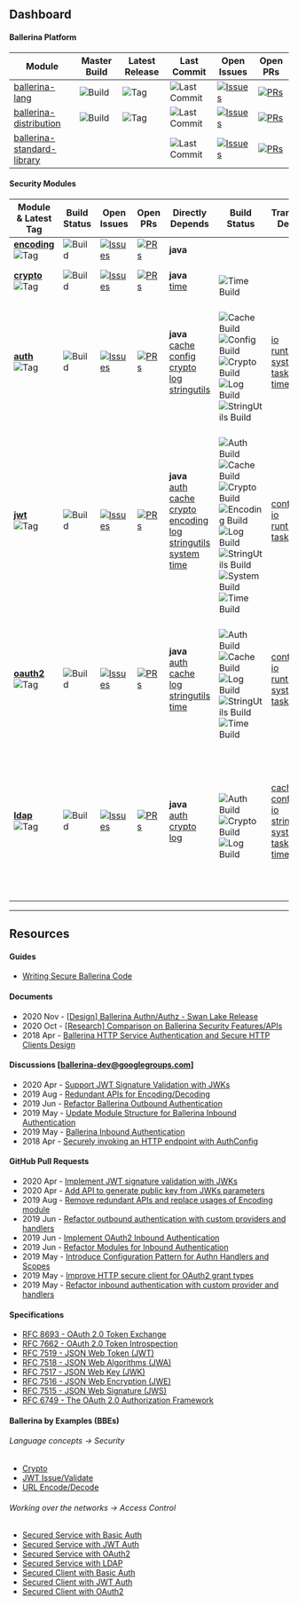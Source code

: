<!-- Global site tag (gtag.js) - Google Analytics -->
<script async src="https://www.googletagmanager.com/gtag/js?id=UA-69533863-9"></script>
<script>
  window.dataLayer = window.dataLayer || [];
  function gtag(){dataLayer.push(arguments);}
  gtag('js', new Date());

  gtag('config', 'UA-69533863-9');
</script>
<link rel="shortcut icon" type="image/png" href="favicon.png?v=1.0">

## Dashboard

#### Ballerina Platform

| Module | Master Build | Latest Release | Last Commit | Open Issues | Open PRs |
|---|---|---|---|---|---|
| [ballerina-lang](https://github.com/ballerina-platform/ballerina-lang) | ![Build](https://github.com/ballerina-platform/ballerina-lang/workflows/CI%20Build/badge.svg) | ![Tag](https://img.shields.io/github/v/tag/ballerina-platform/ballerina-lang?label=) | ![Last Commit](https://img.shields.io/github/last-commit/ballerina-platform/ballerina-lang.svg?label=) | [![Issues](https://img.shields.io/github/issues/ballerina-platform/ballerina-lang?label=)](https://github.com/ballerina-platform/ballerina-lang/issues?q=is%3Aissue+is%3Aopen) | [![PRs](https://img.shields.io/github/issues-pr/ballerina-platform/ballerina-lang?label=)](https://github.com/ballerina-platform/ballerina-lang/pulls?q=is%3Apr+is%3Aopen) |
| [ballerina-distribution](https://github.com/ballerina-platform/ballerina-distribution) | ![Build](https://github.com/ballerina-platform/ballerina-distribution/workflows/Ballerina%20Distribution%20Build/badge.svg) | ![Tag](https://img.shields.io/github/v/tag/ballerina-platform/ballerina-distribution?label=) | ![Last Commit](https://img.shields.io/github/last-commit/ballerina-platform/ballerina-distribution.svg?label=) | [![Issues](https://img.shields.io/github/issues/ballerina-platform/ballerina-distribution?label=)](https://github.com/ballerina-platform/ballerina-distribution/issues?q=is%3Aissue+is%3Aopen) | [![PRs](https://img.shields.io/github/issues-pr/ballerina-platform/ballerina-distribution?label=)](https://github.com/ballerina-platform/ballerina-distribution/pulls?q=is%3Apr+is%3Aopen) |
| [ballerina-standard-library](https://github.com/ballerina-platform/ballerina-standard-library) | | | ![Last Commit](https://img.shields.io/github/last-commit/ballerina-platform/ballerina-distribution.svg?label=) | [![Issues](https://img.shields.io/github/issues/ballerina-platform/ballerina-standard-library?label=)](https://github.com/ballerina-platform/ballerina-standard-library/issues?q=is%3Aissue+is%3Aopen) | [![PRs](https://img.shields.io/github/issues-pr/ballerina-platform/ballerina-standard-library?label=)](https://github.com/ballerina-platform/ballerina-standard-library/pulls?q=is%3Apr+is%3Aopen) |

#### Security Modules

| Module & Latest Tag | Build Status | Open Issues | Open PRs | Directly Depends | Build Status | Transitively Depends | Build Status | Test Depends |
|---|---|---|---|---|---|---|---|---|
| [**encoding**](https://github.com/ballerina-platform/module-ballerina-encoding) <br/> ![Tag](https://img.shields.io/github/v/tag/ballerina-platform/module-ballerina-encoding?label=) | ![Build](https://github.com/ballerina-platform/module-ballerina-encoding/workflows/Build/badge.svg) | [![Issues](https://img.shields.io/github/issues/ballerina-platform/ballerina-standard-library/module/encoding.svg?label=)](https://github.com/ballerina-platform/ballerina-standard-library/issues?q=is%3Aopen+is%3Aissue+label%3Amodule%2Fencoding) | [![PRs](https://img.shields.io/github/issues-pr/ballerina-platform/module-ballerina-encoding?label=)](https://github.com/ballerina-platform/module-ballerina-encoding/pulls) | **java** | | | | **test** |
| [**crypto**](https://github.com/ballerina-platform/module-ballerina-crypto) <br/> ![Tag](https://img.shields.io/github/v/tag/ballerina-platform/module-ballerina-crypto?label=) | ![Build](https://github.com/ballerina-platform/module-ballerina-crypto/workflows/Build/badge.svg) | [![Issues](https://img.shields.io/github/issues/ballerina-platform/ballerina-standard-library/module/crypto.svg?label=)](https://github.com/ballerina-platform/ballerina-standard-library/issues?q=is%3Aopen+is%3Aissue+label%3Amodule%2Fcrypto) | [![PRs](https://img.shields.io/github/issues-pr/ballerina-platform/module-ballerina-crypto?label=)](https://github.com/ballerina-platform/module-ballerina-crypto/pulls) | **java** <br/> [time](https://github.com/ballerina-platform/module-ballerina-time) | <br/> ![Time Build](https://github.com/ballerina-platform/module-ballerina-time/workflows/Build/badge.svg) | | | **test** |
| [**auth**](https://github.com/ballerina-platform/module-ballerina-auth) <br/> ![Tag](https://img.shields.io/github/v/tag/ballerina-platform/module-ballerina-auth?label=) | ![Build](https://github.com/ballerina-platform/module-ballerina-auth/workflows/Build/badge.svg) | [![Issues](https://img.shields.io/github/issues/ballerina-platform/ballerina-standard-library/module/auth.svg?label=)](https://github.com/ballerina-platform/ballerina-standard-library/issues?q=is%3Aopen+is%3Aissue+label%3Amodule%2Fauth) | [![PRs](https://img.shields.io/github/issues-pr/ballerina-platform/module-ballerina-auth?label=)](https://github.com/ballerina-platform/module-ballerina-auth/pulls) | **java** <br/> [cache](https://github.com/ballerina-platform/module-ballerina-cache) <br/> [config](https://github.com/ballerina-platform/module-ballerina-config) <br/> [crypto](https://github.com/ballerina-platform/module-ballerina-crypto) <br/> [log](https://github.com/ballerina-platform/module-ballerina-log) <br/> [stringutils](https://github.com/ballerina-platform/module-ballerina-stringutils) | <br/> ![Cache Build](https://github.com/ballerina-platform/module-ballerina-cache/workflows/Build/badge.svg) <br/> ![Config Build](https://github.com/ballerina-platform/module-ballerina-config/workflows/Build/badge.svg) <br/> ![Crypto Build](https://github.com/ballerina-platform/module-ballerina-crypto/workflows/Build/badge.svg) <br/> ![Log Build](https://github.com/ballerina-platform/module-ballerina-log/workflows/Build/badge.svg) <br/> ![StringUtils Build](https://github.com/ballerina-platform/module-ballerina-stringutils/workflows/Build/badge.svg) | [io](https://github.com/ballerina-platform/module-ballerina-io) <br/> [runtime](https://github.com/ballerina-platform/module-ballerina-runtime) <br/> [system](https://github.com/ballerina-platform/module-ballerina-system) <br/> [task](https://github.com/ballerina-platform/module-ballerina-task) <br/> [time](https://github.com/ballerina-platform/module-ballerina-time) | ![Build](https://github.com/ballerina-platform/module-ballerina-io/workflows/Build/badge.svg) <br/> ![Build](https://github.com/ballerina-platform/module-ballerina-runtime/workflows/Build/badge.svg) <br/> ![Build](https://github.com/ballerina-platform/module-ballerina-system/workflows/Build/badge.svg) <br/> ![Build](https://github.com/ballerina-platform/module-ballerina-task/workflows/Build/badge.svg) <br/> ![Build](https://github.com/ballerina-platform/module-ballerina-time/workflows/Build/badge.svg) | **test** |
| [**jwt**](https://github.com/ballerina-platform/module-ballerina-jwt) <br/> ![Tag](https://img.shields.io/github/v/tag/ballerina-platform/module-ballerina-jwt?label=) | ![Build](https://github.com/ballerina-platform/module-ballerina-jwt/workflows/Build/badge.svg) | [![Issues](https://img.shields.io/github/issues/ballerina-platform/ballerina-standard-library/module/jwt.svg?label=)](https://github.com/ballerina-platform/ballerina-standard-library/issues?q=is%3Aopen+is%3Aissue+label%3Amodule%2Fjwt) | [![PRs](https://img.shields.io/github/issues-pr/ballerina-platform/module-ballerina-jwt?label=)](https://github.com/ballerina-platform/module-ballerina-jwt/pulls) | **java** <br/> [auth](https://github.com/ballerina-platform/module-ballerina-auth) <br/> [cache](https://github.com/ballerina-platform/module-ballerina-cache) <br/> [crypto](https://github.com/ballerina-platform/module-ballerina-crypto) <br/> [encoding](https://github.com/ballerina-platform/module-ballerina-encoding) <br/> [log](https://github.com/ballerina-platform/module-ballerina-log) <br/> [stringutils](https://github.com/ballerina-platform/module-ballerina-stringutils) <br/> [system](https://github.com/ballerina-platform/module-ballerina-system) <br/> [time](https://github.com/ballerina-platform/module-ballerina-time) | <br/> ![Auth Build](https://github.com/ballerina-platform/module-ballerina-auth/workflows/Build/badge.svg) <br/> ![Cache Build](https://github.com/ballerina-platform/module-ballerina-cache/workflows/Build/badge.svg) <br/> ![Crypto Build](https://github.com/ballerina-platform/module-ballerina-crypto/workflows/Build/badge.svg) <br/> ![Encoding Build](https://github.com/ballerina-platform/module-ballerina-encoding/workflows/Build/badge.svg) <br/> ![Log Build](https://github.com/ballerina-platform/module-ballerina-log/workflows/Build/badge.svg) <br/> ![StringUtils Build](https://github.com/ballerina-platform/module-ballerina-stringutils/workflows/Build/badge.svg) <br/> ![System Build](https://github.com/ballerina-platform/module-ballerina-system/workflows/Build/badge.svg) <br/> ![Time Build](https://github.com/ballerina-platform/module-ballerina-time/workflows/Build/badge.svg) | [config](https://github.com/ballerina-platform/module-ballerina-config) <br/> [io](https://github.com/ballerina-platform/module-ballerina-io) <br/> [runtime](https://github.com/ballerina-platform/module-ballerina-runtime) <br/> [task](https://github.com/ballerina-platform/module-ballerina-task) | ![Build](https://github.com/ballerina-platform/module-ballerina-config/workflows/Build/badge.svg) <br/> ![Build](https://github.com/ballerina-platform/module-ballerina-io/workflows/Build/badge.svg) <br/> ![Build](https://github.com/ballerina-platform/module-ballerina-runtime/workflows/Build/badge.svg) <br/> ![Build](https://github.com/ballerina-platform/module-ballerina-task/workflows/Build/badge.svg) | **test** <br/> [encoding](https://github.com/ballerina-platform/module-ballerina-encoding) <br/> [stringutils](https://github.com/ballerina-platform/module-ballerina-stringutils) <br/> [time](https://github.com/ballerina-platform/module-ballerina-time) |
| [**oauth2**](https://github.com/ballerina-platform/module-ballerina-oauth2) <br/> ![Tag](https://img.shields.io/github/v/tag/ballerina-platform/module-ballerina-oauth2?label=) | ![Build](https://github.com/ballerina-platform/module-ballerina-oauth2/workflows/Build/badge.svg) | [![Issues](https://img.shields.io/github/issues/ballerina-platform/ballerina-standard-library/module/oauth2.svg?label=)](https://github.com/ballerina-platform/ballerina-standard-library/issues?q=is%3Aopen+is%3Aissue+label%3Amodule%2Foauth2) | [![PRs](https://img.shields.io/github/issues-pr/ballerina-platform/module-ballerina-oauth2?label=)](https://github.com/ballerina-platform/module-ballerina-oauth2/pulls) | **java** <br/> [auth](https://github.com/ballerina-platform/module-ballerina-auth) <br/> [cache](https://github.com/ballerina-platform/module-ballerina-cache) <br/> [log](https://github.com/ballerina-platform/module-ballerina-log) <br/> [stringutils](https://github.com/ballerina-platform/module-ballerina-stringutils) <br/> [time](https://github.com/ballerina-platform/module-ballerina-time) | <br/> ![Auth Build](https://github.com/ballerina-platform/module-ballerina-auth/workflows/Build/badge.svg) <br/> ![Cache Build](https://github.com/ballerina-platform/module-ballerina-cache/workflows/Build/badge.svg) <br/> ![Log Build](https://github.com/ballerina-platform/module-ballerina-log/workflows/Build/badge.svg) <br/> ![StringUtils Build](https://github.com/ballerina-platform/module-ballerina-stringutils/workflows/Build/badge.svg) <br/> ![Time Build](https://github.com/ballerina-platform/module-ballerina-time/workflows/Build/badge.svg) | [config](https://github.com/ballerina-platform/module-ballerina-config) <br/> [io](https://github.com/ballerina-platform/module-ballerina-io) <br/> [runtime](https://github.com/ballerina-platform/module-ballerina-runtime) <br/> [system](https://github.com/ballerina-platform/module-ballerina-system) <br/> [task](https://github.com/ballerina-platform/module-ballerina-task) | ![Build](https://github.com/ballerina-platform/module-ballerina-config/workflows/Build/badge.svg) <br/> ![Build](https://github.com/ballerina-platform/module-ballerina-io/workflows/Build/badge.svg) <br/> ![Build](https://github.com/ballerina-platform/module-ballerina-runtime/workflows/Build/badge.svg) <br/> ![Build](https://github.com/ballerina-platform/module-ballerina-system/workflows/Build/badge.svg) <br/> ![Build](https://github.com/ballerina-platform/module-ballerina-task/workflows/Build/badge.svg) | - |
| [**ldap**](https://github.com/ballerina-platform/module-ballerina-ldap) <br/> ![Tag](https://img.shields.io/github/v/tag/ballerina-platform/module-ballerina-ldap?label=) | ![Build](https://github.com/ballerina-platform/module-ballerina-ldap/workflows/Build/badge.svg) | [![Issues](https://img.shields.io/github/issues/ballerina-platform/ballerina-standard-library/module/ldap.svg?label=)](https://github.com/ballerina-platform/ballerina-standard-library/issues?q=is%3Aopen+is%3Aissue+label%3Amodule%2Fldap) | [![PRs](https://img.shields.io/github/issues-pr/ballerina-platform/module-ballerina-ldap?label=)](https://github.com/ballerina-platform/module-ballerina-ldap/pulls) | **java** <br/> [auth](https://github.com/ballerina-platform/module-ballerina-auth) <br/> [crypto](https://github.com/ballerina-platform/module-ballerina-crypto) <br/> [log](https://github.com/ballerina-platform/module-ballerina-log) | <br/> ![Auth Build](https://github.com/ballerina-platform/module-ballerina-auth/workflows/Build/badge.svg) <br/> ![Crypto Build](https://github.com/ballerina-platform/module-ballerina-crypto/workflows/Build/badge.svg) <br/> ![Log Build](https://github.com/ballerina-platform/module-ballerina-log/workflows/Build/badge.svg) | [cache](https://github.com/ballerina-platform/module-ballerina-cache) <br/> [config](https://github.com/ballerina-platform/module-ballerina-config) <br/> [io](https://github.com/ballerina-platform/module-ballerina-io) <br/> [stringutils](https://github.com/ballerina-platform/module-ballerina-stringutils) <br/> [system](https://github.com/ballerina-platform/module-ballerina-system) <br/> [task](https://github.com/ballerina-platform/module-ballerina-task) <br/> [time](https://github.com/ballerina-platform/module-ballerina-time) | ![Build](https://github.com/ballerina-platform/module-ballerina-cache/workflows/Build/badge.svg) <br/> ![Build](https://github.com/ballerina-platform/module-ballerina-config/workflows/Build/badge.svg) <br/> ![Build](https://github.com/ballerina-platform/module-ballerina-io/workflows/Build/badge.svg) <br/> ![Build](https://github.com/ballerina-platform/module-ballerina-stringutils/workflows/Build/badge.svg) <br/> ![Build](https://github.com/ballerina-platform/module-ballerina-system/workflows/Build/badge.svg) <br/> ![Build](https://github.com/ballerina-platform/module-ballerina-task/workflows/Build/badge.svg) <br/> ![Build](https://github.com/ballerina-platform/module-ballerina-time/workflows/Build/badge.svg) | - |

---

## Resources

#### Guides

- [Writing Secure Ballerina Code](https://ballerina.io/learn/writing-secure-ballerina-code/)

#### Documents

- 2020 Nov - [[Design] Ballerina Authn/Authz - Swan Lake Release](https://docs.google.com/document/d/1dGw5uUP6kqZNTwMfQ_Ik-k0HTMKhX70XpEA3tys9_kk/edit?usp=sharing)
- 2020 Oct - [[Research] Comparison on Ballerina Security Features/APIs](https://docs.google.com/spreadsheets/d/1PyMAlAvgkEL0RpW8CVUj1ccW_61Vm6SMbvadFVYRpSA/edit?usp=sharing)
- 2018 Apr - [Ballerina HTTP Service Authentication and Secure HTTP Clients Design](https://docs.google.com/document/d/1GR-z2aNTFybY1LBquxKPvN3J-kWdEL2Y4_X7S570BOU/edit?usp=sharing)

#### Discussions [ballerina-dev@googlegroups.com]

- 2020 Apr - [Support JWT Signature Validation with JWKs](https://groups.google.com/g/ballerina-dev/c/lk3QnvBeT0c/m/b_Apt5wGBgAJ)
- 2019 Aug - [Redundant APIs for Encoding/Decoding](https://groups.google.com/g/ballerina-dev/c/sbASEwIl44k/m/0YlP3IcXFwAJ)
- 2019 Jun - [Refactor Ballerina Outbound Authentication](https://groups.google.com/g/ballerina-dev/c/OvlUscsjT-I/m/VmTTBg-DBAAJ)
- 2019 May - [Update Module Structure for Ballerina Inbound Authentication](https://groups.google.com/g/ballerina-dev/c/7SYDiKeF8p8/m/3GNncS9dAwAJ)
- 2019 May - [Ballerina Inbound Authentication](https://groups.google.com/g/ballerina-dev/c/U3-GY9Q49eQ/m/HAcrWb-qAgAJ)
- 2018 Apr - [Securely invoking an HTTP endpoint with AuthConfig](https://groups.google.com/g/ballerina-dev/c/1q657E_wegQ/m/fjFkg9YnAgAJ)

#### GitHub Pull Requests

- 2020 Apr - [Implement JWT signature validation with JWKs](https://github.com/ballerina-platform/ballerina-lang/pull/22982)
- 2020 Apr - [Add API to generate public key from JWKs parameters](https://github.com/ballerina-platform/ballerina-lang/pull/22890)
- 2019 Aug - [Remove redundant APIs and replace usages of Encoding module](https://github.com/ballerina-platform/ballerina-lang/pull/18309)
- 2019 Jun - [Refactor outbound authentication with custom providers and handlers](https://github.com/ballerina-platform/ballerina-lang/pull/15696)
- 2019 Jun - [Implement OAuth2 Inbound Authentication](https://github.com/ballerina-platform/ballerina-lang/pull/15489)
- 2019 Jun - [Refactor Modules for Inbound Authentication](https://github.com/ballerina-platform/ballerina-lang/pull/15435)
- 2019 May - [Introduce Configuration Pattern for Authn Handlers and Scopes](https://github.com/ballerina-platform/ballerina-lang/pull/15363)
- 2019 May - [Improve HTTP secure client for OAuth2 grant types](https://github.com/ballerina-platform/ballerina-lang/pull/14419)
- 2019 May - [Refactor inbound authentication with custom provider and handlers](https://github.com/ballerina-platform/ballerina-lang/pull/15056)

#### Specifications

- [RFC 8693 - OAuth 2.0 Token Exchange](https://tools.ietf.org/html/rfc8693)
- [RFC 7662 - OAuth 2.0 Token Introspection](https://tools.ietf.org/html/rfc7662)
- [RFC 7519 - JSON Web Token (JWT)](https://tools.ietf.org/html/rfc7519)
- [RFC 7518 - JSON Web Algorithms (JWA)](https://tools.ietf.org/html/rfc7518)
- [RFC 7517 - JSON Web Key (JWK)](https://tools.ietf.org/html/rfc7517)
- [RFC 7516 - JSON Web Encryption (JWE)](https://tools.ietf.org/html/rfc7516)
- [RFC 7515 - JSON Web Signature (JWS)](https://tools.ietf.org/html/rfc7515)
- [RFC 6749 - The OAuth 2.0 Authorization Framework](https://tools.ietf.org/html/rfc6749)

#### Ballerina by Examples (BBEs)

###### Language concepts -> Security

- [Crypto](https://ballerina.io/swan-lake/learn/by-example/crypto.html)
- [JWT Issue/Validate](https://ballerina.io/swan-lake/learn/by-example/jwt-issue-validate.html)
- [URL Encode/Decode](https://ballerina.io/swan-lake/learn/by-example/url-encode-decode.html)

###### Working over the networks -> Access Control
- [Secured Service with Basic Auth](https://ballerina.io/swan-lake/learn/by-example/secured-service-with-basic-auth.html)
- [Secured Service with JWT Auth](https://ballerina.io/swan-lake/learn/by-example/secured-service-with-jwt-auth.html)
- [Secured Service with OAuth2](https://ballerina.io/swan-lake/learn/by-example/secured-service-with-oauth2.html)
- [Secured Service with LDAP](https://ballerina.io/swan-lake/learn/by-example/secured-service-with-ldap.html) 
- [Secured Client with Basic Auth](https://ballerina.io/swan-lake/learn/by-example/secured-client-with-basic-auth.html)
- [Secured Client with JWT Auth](https://ballerina.io/swan-lake/learn/by-example/secured-client-with-jwt-auth.html)
- [Secured Client with OAuth2](https://ballerina.io/swan-lake/learn/by-example/secured-client-with-oauth2.html)
